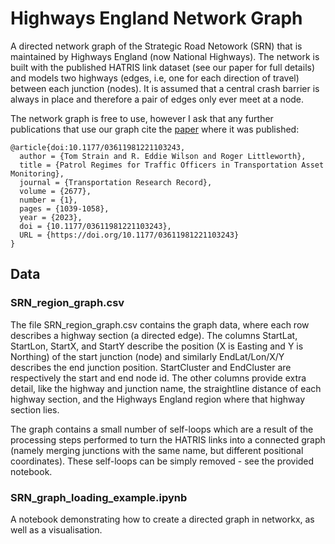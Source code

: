 # Highways England Network Graph

A directed network graph of the Strategic Road Netowork (SRN) that is maintained by Highways England (now National Highways). 
The network is built with the published HATRIS link dataset (see our paper for full details) and models two highways (edges, i.e, one for each direction of travel) between each junction (nodes). 
It is assumed that a central crash barrier is always in place and therefore a pair of edges only ever meet at a node.

The network graph is free to use, however I ask that any further publications that use our graph cite the [paper](https://journals.sagepub.com/doi/full/10.1177/03611981221103243#:~:text=Within%20the%20simulation%2C%20TOs%20patrolled,across%20the%20entire%20highway%20network) where it was published:

```
@article{doi:10.1177/03611981221103243,
  author = {Tom Strain and R. Eddie Wilson and Roger Littleworth},
  title = {Patrol Regimes for Traffic Officers in Transportation Asset Monitoring},
  journal = {Transportation Research Record},
  volume = {2677},
  number = {1},
  pages = {1039-1058},
  year = {2023},
  doi = {10.1177/03611981221103243},
  URL = {https://doi.org/10.1177/03611981221103243}
}
```
## Data

### SRN_region_graph.csv
The file SRN_region_graph.csv contains the graph data, where each row describes a highway section (a directed edge).
The columns StartLat, StartLon, StartX, and StartY describe the position (X is Easting and Y is Northing) of the start junction (node) and similarly EndLat/Lon/X/Y describes the end junction position. StartCluster and EndCluster are respectively the start and end node id.
The other columns provide extra detail, like the highway and junction name, the straightline distance of each highway section, and the Highways England region where that highway section lies. 

The graph contains a small number of self-loops which are a result of the processing steps performed to turn the HATRIS links into a connected graph (namely merging junctions with the same name, but different positional coordinates). 
These self-loops can be simply removed - see the provided notebook. 

### SRN_graph_loading_example.ipynb
A notebook demonstrating how to create a directed graph in networkx, as well as a visualisation. 
